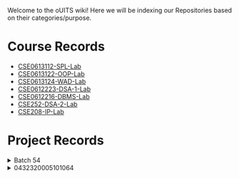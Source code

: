 Welcome to the oUITS wiki! Here we will be indexing our Repositories based on their categories/purpose.

# Course Records
- [CSE0613112-SPL-Lab](https://github.com/oU1TS/CSE0613112-SPL-Lab)
- [CSE0613122-OOP-Lab](https://github.com/oU1TS/CSE0613122-OOP-Lab)
- [CSE0613124-WAD-Lab](https://github.com/oU1TS/CSE0613124-WAD-Lab)
- [CSE0612223-DSA-1-Lab](https://github.com/oU1TS/CSE0612223-DSA-1-Lab)
- [CSE0612216-DBMS-Lab](https://github.com/oU1TS/CSE0612216-DBMS-Lab)
- [CSE252-DSA-2-Lab](https://github.com/oU1TS/CSE252-DSA-2-Lab)
- [CSE208-IP-Lab](https://github.com/oU1TS/CSE208-IP-Lab)

# Project Records
<details>
<summary>Batch 54<summary>
<details> 
<summary>0432320005101064</summary>
<details>
<summary>CSE208-IP-Lab: [Project](https://github.com/shoytanbaba99/The-Begging-From-The-Beginning) + [Mod](https://github.com/cristal-node/The-Begging-From-The-Beginning) &rarr; [Website](https://begging.cristal-node.workers.dev/welcome.html)
</details>
</details>
</details>
